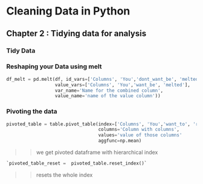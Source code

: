# Cleaning Data in Python

## Chapter 2 : Tidying data for analysis

### Tidy Data

### Reshaping your Data using melt

```python
df_melt = pd.melt(df, id_vars=['Columns', 'You','dont_want_be', 'melted'],
                  value_vars=['Columns', 'You','want_be', 'melted'],
                  var_name='Name for the combined column', 
                  value_name='name of the value column'))
```

### Pivoting the data
```python
pivoted_table = table.pivot_table(index=['Columns', 'You','want_to', 'remain_same'], 
                                  columns='Column with columns', 
                                  values='value of those columns'
                                  aggfunc=np.mean)
```
>>we get pivoted dataframe with  hierarchical index 

```python
`pivoted_table_reset =  pivoted_table.reset_index()`
```
>>resets the whole index
